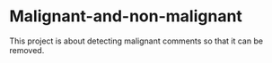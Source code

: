 # Malignant-and-non-malignant
This project is about detecting malignant comments so that it can be removed.
